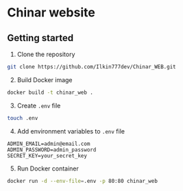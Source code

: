 # Chinar website

## Getting started

1. Clone the repository

```bash
git clone https://github.com/Ilkin777dev/Chinar_WEB.git
```

2. Build Docker image

```bash
docker build -t chinar_web .
```

3. Create `.env` file

```bash
touch .env
```

4. Add environment variables to `.env` file

```env
ADMIN_EMAIL=admin@email.com
ADMIN_PASSWORD=admin_password
SECRET_KEY=your_secret_key
```

5. Run Docker container

```bash
docker run -d --env-file=.env -p 80:80 chinar_web
```